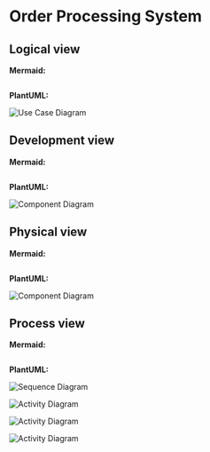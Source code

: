 # Order Processing System

## Logical view

**Mermaid:**

```mermaid
```

**PlantUML:**

![Use Case Diagram](https://www.plantuml.com/plantuml/proxy?src=https://raw.githubusercontent.com/lamngockhuong/uml-diagram/main/puml/order-processing-system/use-case.puml)

## Development view

**Mermaid:**

```mermaid
```

**PlantUML:**

![Component Diagram](https://www.plantuml.com/plantuml/proxy?src=https://raw.githubusercontent.com/lamngockhuong/uml-diagram/main/puml/order-processing-system/component.puml)

## Physical view

**Mermaid:**

```mermaid
```

**PlantUML:**

![Component Diagram](https://www.plantuml.com/plantuml/proxy?src=https://raw.githubusercontent.com/lamngockhuong/uml-diagram/main/puml/order-processing-system/deployment.puml)

## Process view

**Mermaid:**

```mermaid
```

**PlantUML:**

![Sequence Diagram](https://www.plantuml.com/plantuml/proxy?src=https://raw.githubusercontent.com/lamngockhuong/uml-diagram/main/puml/order-processing-system/sequence.puml)

![Activity Diagram](https://www.plantuml.com/plantuml/proxy?src=https://raw.githubusercontent.com/lamngockhuong/uml-diagram/main/puml/order-processing-system/activity.puml)

![Activity Diagram](https://www.plantuml.com/plantuml/proxy?src=https://raw.githubusercontent.com/lamngockhuong/uml-diagram/main/puml/order-processing-system/class.puml)

![Activity Diagram](https://www.plantuml.com/plantuml/proxy?src=https://raw.githubusercontent.com/lamngockhuong/uml-diagram/main/puml/order-processing-system/state.puml)
